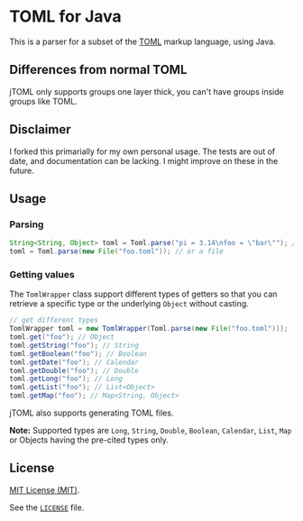TOML for Java
===
This is a parser for a subset of the [TOML](https://raw.github.com/mojombo/toml/) markup language, using Java.

Differences from normal TOML
----

jTOML only supports groups one layer thick, you can't have groups inside groups like TOML.

Disclaimer
----

I forked this primarially for my own personal usage. The tests are out of date, and documentation can be lacking. I might improve on these in the future.

Usage
----

### Parsing

```java
String<String, Object> toml = Toml.parse("pi = 3.14\nfoo = \"bar\""); // parse a String
toml = Toml.parse(new File("foo.toml")); // or a file
```

### Getting values

The `TomlWrapper` class support different types of getters so that you can retrieve a specific type or the underlying `Object` without casting.

```java
// get different types
TomlWrapper toml = new TomlWrapper(Toml.parse(new File("foo.toml")));
toml.get("foo"); // Object
toml.getString("foo"); // String
toml.getBoolean("foo"); // Boolean
toml.getDate("foo"); // Calendar
toml.getDouble("foo"); // Double
toml.getLong("foo"); // Long
toml.getList("foo"); // List<Object>
toml.getMap("foo"); // Map<String, Object>
```

jTOML also supports generating TOML files.

**Note:** Supported types are `Long`, `String`, `Double`, `Boolean`, `Calendar`, `List`, `Map` or Objects having the pre-cited types only.


License
-----
[MIT License (MIT)](http://opensource.org/licenses/mit-license.php).

See the [`LICENSE`](https://github.com/agrison/jtoml/blob/master/LICENSE) file.
